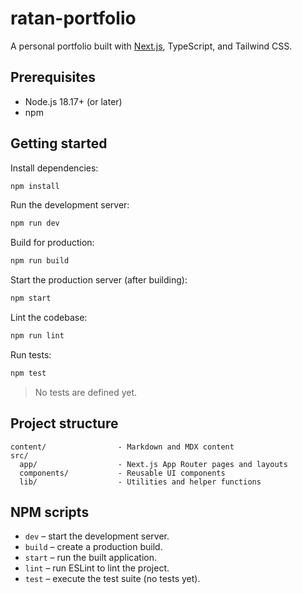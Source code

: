 # ratan-portfolio

A personal portfolio built with [Next.js](https://nextjs.org/), TypeScript, and Tailwind CSS.

## Prerequisites

- Node.js 18.17+ (or later)
- npm

## Getting started

Install dependencies:

```bash
npm install
```

Run the development server:

```bash
npm run dev
```

Build for production:

```bash
npm run build
```

Start the production server (after building):

```bash
npm start
```

Lint the codebase:

```bash
npm run lint
```

Run tests:

```bash
npm test
```

> No tests are defined yet.

## Project structure

```
content/                - Markdown and MDX content
src/
  app/                  - Next.js App Router pages and layouts
  components/           - Reusable UI components
  lib/                  - Utilities and helper functions
```

## NPM scripts

- `dev` – start the development server.
- `build` – create a production build.
- `start` – run the built application.
- `lint` – run ESLint to lint the project.
- `test` – execute the test suite (no tests yet).

